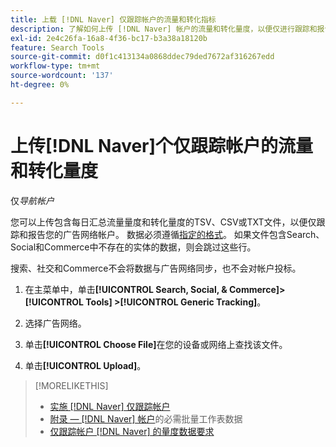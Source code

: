 ```yaml
---
title: 上载 [!DNL Naver] 仅跟踪帐户的流量和转化指标
description: 了解如何上传 [!DNL Naver] 帐户的流量和转化量度，以便仅进行跟踪和报告。
exl-id: 2e4c26fa-16a8-4f36-bc17-b3a38a18120b
feature: Search Tools
source-git-commit: d0f1c413134a0868ddec79ded7672af316267edd
workflow-type: tm+mt
source-wordcount: '137'
ht-degree: 0%

---
```


# 上传[!DNL Naver]个仅跟踪帐户的流量和转化量度

仅&#x200B;*导航帐户*

您可以上传包含每日汇总流量量度和转化量度的TSV、CSV或TXT文件，以便仅跟踪和报告您的广告网络帐户。 数据必须遵循[指定的格式](naver-tracking-campaigns-data-requirements.md)。 如果文件包含Search、Social和Commerce中不存在的实体的数据，则会跳过这些行。

搜索、社交和Commerce不会将数据与广告网络同步，也不会对帐户投标。

1. 在主菜单中，单击&#x200B;**[!UICONTROL Search, Social, & Commerce]> [!UICONTROL Tools] >[!UICONTROL Generic Tracking]**。

1. 选择广告网络。

1. 单击&#x200B;**[!UICONTROL Choose File]**&#x200B;在您的设备或网络上查找该文件。

1. 单击&#x200B;**[!UICONTROL Upload]**。

>[!MORELIKETHIS]
>
>* [实施 [!DNL Naver] 仅跟踪帐户](/help/search-social-commerce/campaign-management/naver-tracking-only-account-implement.md)
>* [附录 —  [!DNL Naver] 帐户](/help/search-social-commerce/campaign-management/bulksheets/bulksheet-data-formats/bulksheet-data-naver.md)的必需批量工作表数据
>* [仅跟踪帐户 [!DNL Naver] 的量度数据要求](/help/search-social-commerce/tools/metrics-upload-tracking-campaigns/naver-tracking-campaigns-data-requirements.md)
